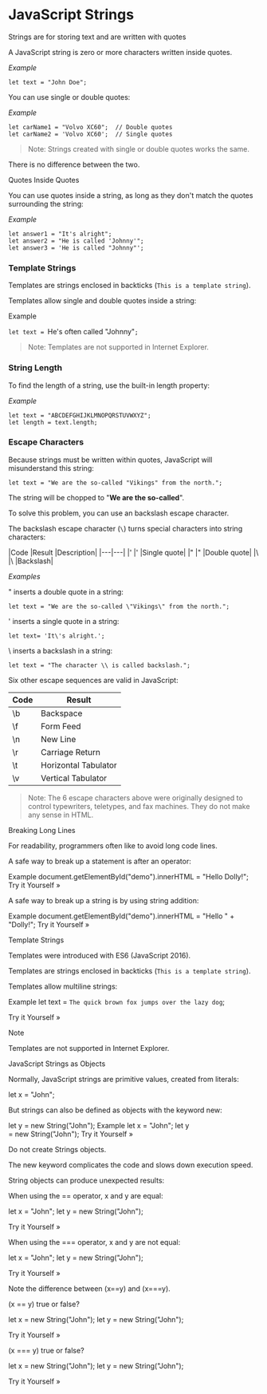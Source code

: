 # JavaScript Strings

Strings are for storing text and are written with quotes

A JavaScript string is zero or more characters written inside quotes.

*Example*

`let text = "John Doe";`


You can use single or double quotes:

*Example*

```
let carName1 = "Volvo XC60";  // Double quotes
let carName2 = 'Volvo XC60';  // Single quotes
```


> Note: Strings created with single or double quotes works the same.

There is no difference between the two.

Quotes Inside Quotes

You can use quotes inside a string, as long as they don't match the quotes surrounding the string:

*Example*

```
let answer1 = "It's alright";
let answer2 = "He is called 'Johnny'";
let answer3 = 'He is called "Johnny"';
```

### Template Strings

Templates are strings enclosed in backticks (`This is a template string`).

Templates allow single and double quotes inside a string:

Example

`let text = `He's often called "Johnny"`;`



> Note: Templates are not supported in Internet Explorer.


### String Length

To find the length of a string, use the built-in length property:

*Example*

```
let text = "ABCDEFGHIJKLMNOPQRSTUVWXYZ";
let length = text.length;
```

### Escape Characters

Because strings must be written within quotes, JavaScript will misunderstand this string:

`let text = "We are the so-called "Vikings" from the north.";`

The string will be chopped to "**We are the so-called**".

To solve this problem, you can use an backslash escape character.

The backslash escape character (`\`) turns special characters into string characters:


|Code	|Result	|Description|
|---|---|
|\'	|'	|Single quote|
|\"	|"	|Double quote|
|\\	|\	|Backslash|

*Examples*

\" inserts a double quote in a string:

`let text = "We are the so-called \"Vikings\" from the north.";`

\' inserts a single quote in a string:

`let text= 'It\'s alright.';`



\\ inserts a backslash in a string:

`let text = "The character \\ is called backslash.";`



Six other escape sequences are valid in JavaScript:

|Code	|Result|
|---|---|
|\b	|Backspace|
|\f	|Form Feed|
|\n	|New Line|
|\r	|Carriage Return|
|\t	|Horizontal Tabulator|
|\v	|Vertical Tabulator|


>Note: The 6 escape characters above were originally designed to control typewriters, teletypes, and fax machines. They do not make any sense in HTML.




Breaking Long Lines

For readability, programmers often like to avoid long code lines.

A safe way to break up a statement is after an operator:

Example
document.getElementById("demo").innerHTML =
"Hello Dolly!";
Try it Yourself »

A safe way to break up a string is by using string addition:

Example
document.getElementById("demo").innerHTML = "Hello " +
"Dolly!";
Try it Yourself »

Template Strings

Templates were introduced with ES6 (JavaScript 2016).

Templates are strings enclosed in backticks (`This is a template string`).

Templates allow multiline strings:

Example
let text =
`The quick
brown fox
jumps over
the lazy dog`;

Try it Yourself »

Note

Templates are not supported in Internet Explorer.


JavaScript Strings as Objects

Normally, JavaScript strings are primitive values, created from literals:

let x = "John";

But strings can also be defined as objects with the keyword new:

let y = new String("John");
Example
let x = "John";
let y = new String("John");
Try it Yourself »

Do not create Strings objects.

The new keyword complicates the code and slows down execution speed.

String objects can produce unexpected results:

When using the == operator, x and y are equal:

let x = "John";
let y = new String("John");

Try it Yourself »

When using the === operator, x and y are not equal:

let x = "John";
let y = new String("John");

Try it Yourself »

Note the difference between (x==y) and (x===y).

(x == y) true or false?

let x = new String("John");
let y = new String("John");

Try it Yourself »

(x === y) true or false?

let x = new String("John");
let y = new String("John");

Try it Yourself »
